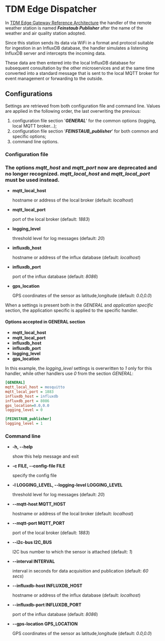 # TDM Edge Dispatcher
In [TDM Edge Gateway Reference Architecture](http://www.tdm-project.it/en/) the handler of the remote weather station is named ***Feinstaub Publisher*** after the name of the weather and air quality station adopted. 

Since this station sends its data via WiFi in a format and protocol suitable for ingestion in an InfluxDB database, the handler simulates a listening InfluxDB server and intercepts the incoming data. 

These data are then entered into the local InfluxDB database for subsequent consultation by the other microservices and at the same time converted into a standard message that is sent to the local MQTT broker for event management or forwarding to the outside.

## Configurations
Settings are retrieved from both configuration file and command line.
Values are applied in the following order, the last overwriting the previous:

1. configuration file section '***GENERAL***' for the common options (logging, local MQTT broker...);
2. configuration file section '***FEINSTAUB\_publisher***' for both common and specific options;
3. command line options.

### Configuration file

###  The options *mqtt\_host* and *mqtt\_port* now are deprecated and no longer recognized. *mqtt\_local\_host* and *mqtt\_local\_port* must be used instead.

* **mqtt\_local\_host**

	hostname or address of the local broker (default: *localhost*) 

* **mqtt\_local\_port**

	port of the local broker (default: *1883*)

* **logging\_level**

   threshold level for log messages (default: *20*)
* **influxdb\_host**

   hostname or address of the influx database (default: *localhost*)
* **influxdb\_port**

   port of the influx database (default: *8086*)
* **gps\_location**

   GPS coordinates of the sensor as latitude,longitude (default: *0.0,0.0*)

When a settings is present both in the *GENERAL* and *application specific*  section, the application specific is applied to the specific handler.

#### Options accepted in GENERAL section
* **mqtt\_local\_host**
* **mqtt\_local\_port**
* **influxdb\_host**
* **influxdb\_port**
* **logging\_level**
* **gps\_location**

In this example, the *logging\_level* settings is overwritten to *1* only for this handler, while other handlers use *0* from the section *GENERAL*:

```ini
[GENERAL]
mqtt_local_host = mosquitto
mqtt_local_port = 1883
influxdb_host = influxdb
influxdb_port = 8086
gps_location=0.0,0.0
logging_level = 0

[FEINSTAUB_publisher]
logging_level = 1
```

### Command line
*  **-h, --help**

   show this help message and exit
*  **-c FILE, --config-file FILE**

   specify the config file
*  **-l LOGGING\_LEVEL, --logging-level LOGGING\_LEVEL**

   threshold level for log messages (default: *20*)
*  **--mqtt-host MQTT\_HOST**

   hostname or address of the local broker (default: *localhost*)
*  **--mqtt-port MQTT\_PORT**

   port of the local broker (default: *1883*)
*  **--i2c-bus I2C\_BUS**

   I2C bus number to which the sensor is attached (default: *1*)
*  **--interval INTERVAL**

   interval in seconds for data acquisition and publication (default: *60 secs*)
*  **--influxdb-host INFLUXDB\_HOST**

   hostname or address of the influx database (default: *localhost*)
*  **--influxdb-port INFLUXDB\_PORT**

   port of the influx database (default: *8086*)
*  **--gps-location GPS\_LOCATION**

   GPS coordinates of the sensor as latitude,longitude (default: *0.0,0.0*)
